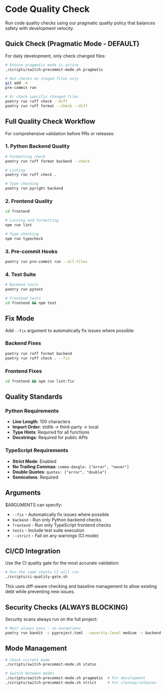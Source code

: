 # Code Quality Check

Run code quality checks using our pragmatic quality policy that balances safety with development velocity.

## Quick Check (Pragmatic Mode - DEFAULT)

For daily development, only check changed files:

```bash
# Ensure pragmatic mode is active
./scripts/switch-precommit-mode.sh pragmatic

# Run checks on staged files only
git add -A
pre-commit run

# Or check specific changed files
poetry run ruff check --diff
poetry run ruff format --check --diff
```

## Full Quality Check Workflow

For comprehensive validation before PRs or releases:

### 1. Python Backend Quality
```bash
# Formatting check
poetry run ruff format backend --check

# Linting
poetry run ruff check .

# Type checking
poetry run pyright backend
```

### 2. Frontend Quality
```bash
cd frontend

# Linting and formatting
npm run lint

# Type checking
npm run typecheck
```

### 3. Pre-commit Hooks
```bash
poetry run pre-commit run --all-files
```

### 4. Test Suite
```bash
# Backend tests
poetry run pytest

# Frontend tests
cd frontend && npm test
```

## Fix Mode

Add `--fix` argument to automatically fix issues where possible:

### Backend Fixes
```bash
poetry run ruff format backend
poetry run ruff check . --fix
```

### Frontend Fixes
```bash
cd frontend && npm run lint:fix
```

## Quality Standards

### Python Requirements
- **Line Length**: 100 characters
- **Import Order**: stdlib → third-party → local
- **Type Hints**: Required for all functions
- **Docstrings**: Required for public APIs

### TypeScript Requirements
- **Strict Mode**: Enabled
- **No Trailing Commas**: `comma-dangle: ["error", "never"]`
- **Double Quotes**: `quotes: ["error", "double"]`
- **Semicolons**: Required

## Arguments

$ARGUMENTS can specify:
- `--fix` - Automatically fix issues where possible
- `backend` - Run only Python backend checks
- `frontend` - Run only TypeScript frontend checks
- `tests` - Include test suite execution
- `--strict` - Fail on any warnings (CI mode)

## CI/CD Integration

Use the CI quality gate for the most accurate validation:

```bash
# Run the same checks CI will run
./scripts/ci-quality-gate.sh
```

This uses diff-aware checking and baseline management to allow existing debt while preventing new issues.

## Security Checks (ALWAYS BLOCKING)

Security scans always run on the full project:

```bash
# Must always pass - no exceptions
poetry run bandit -c pyproject.toml --severity-level medium -r backend
```

## Mode Management

```bash
# Check current mode
./scripts/switch-precommit-mode.sh status

# Switch between modes
./scripts/switch-precommit-mode.sh pragmatic  # For development
./scripts/switch-precommit-mode.sh strict     # For cleanup/releases
```
